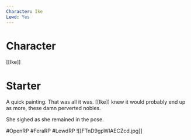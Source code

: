 ```yaml
---
Character: Ike
Lewd: Yes
---
```

# Character
[[Ike]]

# Starter
A quick painting. That was all it was. [[Ike]] knew it would probably end up as more, these damn perverted nobles.

She sighed as she remained in the pose.

#OpenRP #FeraRP #LewdRP
![[FTnD9gpWIAECZcd.jpg]]